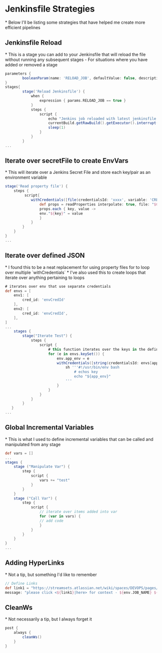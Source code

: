 <h1>Jenkinsfile Strategies</h1>
* Below I'll be listing some strategies that have helped me create more efficient pipelines

<h2>Jenkinsfile Reload</h2>
* This is a stage you can add to your Jenkinsfile that will reload the file without running any subsequent stages
  - For situations where you have added or removed a stage

```groovy
parameters {
        booleanParam(name: 'RELOAD_JOB', defaultValue: false, description: 'Reload job from Jenkinsfile and exit')
}
stages{
        stage('Reload Jenkinsfile') {
            when {
                expression { params.RELOAD_JOB == true }
            }
            steps {
                script {
                    echo "Jenkins job reloaded with latest jenkinsfile changes"
                    currentBuild.getRawBuild().getExecutor().interrupt(Result.SUCCESS)
                    sleep(1)
                }
            }
        }
...
```

<h2>Iterate over secretFile to create EnvVars</h2>
* This will iterate over a Jenkins Secret File and store each key/pair as an environment variable

```groovy
stage('Read property file') {
    steps {
         script{
            withCredentials([file(credentialsId: 'xxxx', variable: 'CREDS_FILE')]) {
                def props = readProperties interpolate: true, file: "$CREDS_FILE"
                props.each { key, value ->
                env."${key}" = value
                }
            }
        }
    }
}
...
```

<h2>Iterate over defined JSON</h2>
* I found this to be a neat replacement for using property files for to loop over multiple `withCredentials`
* I've also used this to create loops that iterate over anything pertaining to loops

```groovy
# iterates over env that use separate credentials
def envs = [
    env1: [
        cred_id: 'envCredId'
    ],
    env2: [
        cred_id: 'envCredId',
    ],
]
...
    stages {
        stage("Iterate Test") {
            steps {
                script {
                    # this function iterates over the keys in the defined JSON
                    for (e in envs.keySet()) {
                        env.app_env = e
                        withCredentials([string(credentialsId: envs[app_env].cred_id, variable: 'CRED')]) {
                            sh '''#!/usr/bin/env bash
                                # echos key
                                echo "${app_env}"
                            '''
                        }
                    }
                }
            }
        }
   }
...
```

<h2>Global Incremental Variables</h2>
* This is what I used to define incremental variables that can be called and manipulated from any stage

```groovy
def vars = []
...
stages {
    stage ("Manipulate Var") {
        step {
            script {
                vars += "test"
            }
        }
    }
    stage ("Call Var") {
        step {
            script {
                // iterate over items added into var
                for (var in vars) {
                // add code
                }
            }
        }
    }
}
...
```

<h2>Adding HyperLinks</h2>
* Not a tip, but something I'd like to remember

```groovy
// Define Links
def link1 = "https://streamsets.atlassian.net/wiki/spaces/DEVOPS/pages/2988343426/DevOps+Automation+List"
message: "please click <${link1}|here> for context - ${env.JOB_NAME} ${env.BUILD_NUMBER} (<${env.BUILD_URL}|Open>)",
```

<h2>CleanWs</h2>
* Not necessarily a tip, but I always forget it

```groovy
post {
    always {
        cleanWs()
    }
}
```
